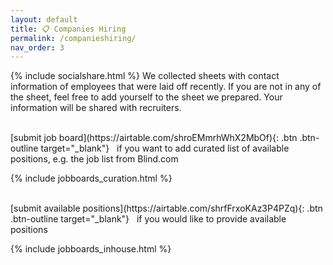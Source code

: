 ```yaml
---
layout: default
title: 📋 Companies Hiring
permalink: /companieshiring/
nav_order: 3
---
```

{% include socialshare.html %}
We collected sheets with contact information of employees that were laid off recently. If you are not in any of the sheet, feel free to add yourself to the sheet we prepared. Your information will be shared with recruiters. 

<br/>
[submit job board](https://airtable.com/shroEMmrhWhX2MbOf){: .btn .btn-outline target="_blank"} &nbsp; if you want to add curated list of available positions, e.g. the job list from Blind.com

{% include jobboards_curation.html %}

<br/>
[submit available positions](https://airtable.com/shrfFrxoKAz3P4PZq){: .btn .btn-outline target="_blank"} &nbsp; if you would like to provide available positions

{% include jobboards_inhouse.html %}
